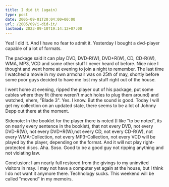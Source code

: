 ```yaml
---
title: I did it (again)
type: post
date: 2005-09-01T20:04:00+00:00
url: /2005/09/i-did-it/
lastmod: 2023-09-10T19:14:12+07:00
---
```

Yes! I did it. And I have no fear to admit it. Yesterday I bought a dvd-player capable of a lot of formats.

The package said it can play DVD, DVD-R(W), DVD+R(W), CD, CD-R(W), WMA, MP3, VCD and some other stuff I never heard of before. Nice nice I thought and went home at evening to join a night to remember. The last time I watched a movie in my own armchair was on 25th of may, shortly before some poor guys decided to have me lost my stuff right out of the house.

I went home at evening, ripped the player out of his package, put some cables where they fit (there weren't much holes to plug them around) and watched, ehem, "Blade 3". Yes. I know. But the sound is good. Today I will get my collection on an updated state, there seems to be a lot of Johnny Depp out there at the moment.

Sidenote: In the booklet for the player there is noted (I like "to be noted", its on nearly every sentence in the booklet), that not every DVD, not every DVD-R(W), not every DVD+R(W),not every CD, not every CD-R(W), not every WMA-Collection, not every MP3-Collection, not every VCD will be played by the player, depending on the format. And it will not play right-protected discs. Aha. Soso. Good to be a good guy not ripping anything and not violating law.

Conclusion: I am nearly full restored from the givings to my uninvited visitors in may. I may not have a computer yet again at the house, but I think I do not want it anymore there. Technology sucks. This weekend will be called "movend" in my memoirs.
